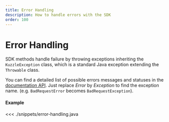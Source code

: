 ```yaml
---
title: Error Handling
description: How to handle errors with the SDK
order: 100
---
```


# Error Handling

SDK methods handle failure by throwing exceptions inheriting the `KuzzleException` class, which is a standard Java exception extending the `Throwable` class.

You can find a detailed list of possible errors messages and statuses in the [documentation API](/core/1/api/essentials/errors).
Just replace _Error_ by _Exception_ to find the exception name. (e.g. `BadRequestError` becomes `BadRequestException`).

#### Example

<<< ./snippets/error-handling.java
